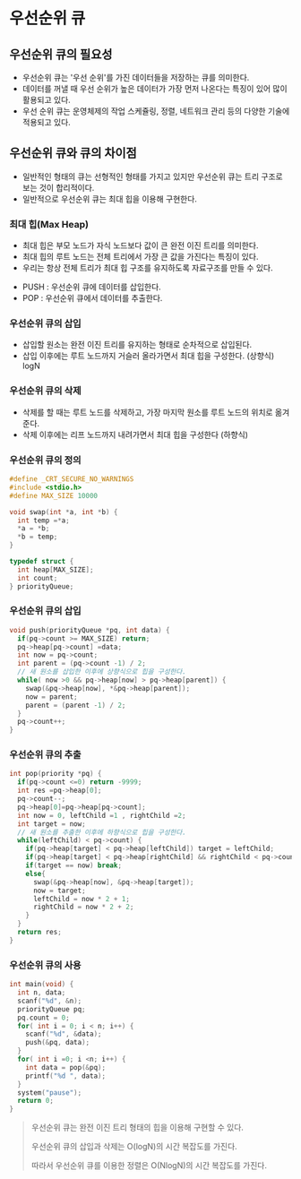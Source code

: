 # 우선순위 큐

## 우선순위 큐의 필요성

* 우선순위 큐는 '우선 순위'를 가진 데이터들을 저장하는 큐를 의미한다.
* 데이터를 꺼낼 때 우선 순위가 높은 데이터가 가장 먼저 나온다는 특징이 있어 많이 활용되고 있다.
* 우선 순위 큐는 운영체제의 작업 스케쥴링, 정렬, 네트워크 관리 등의 다양한 기술에 적용되고 있다.

## 우선순위 큐와 큐의 차이점

* 일반적인 형태의 큐는 선형적인 형태를 가지고 있지만 우선순위 큐는 트리 구조로 보는 것이 합리적이다.
* 일반적으로 우선순위 큐는 최대 힙을 이용해 구현한다.



### 최대 힙(Max Heap)

* 최대 힙은 부모 노드가 자식 노드보다 값이 큰 완전 이진 트리를 의미한다.
* 최대 힙의 루트 노드는 전체 트리에서 가장 큰 값을 가진다는 특징이 있다.
* 우리는 항상 전체 트리가 최대 힙 구조를 유지하도록 자료구조를 만들 수 있다.

- PUSH : 우선순위 큐에 데이터를 삽입한다.
- POP : 우선순위 큐에서 데이터를 추출한다.



### 우선순위 큐의 삽입

* 삽입할 원소는 완전 이진 트리를 유지하는 형태로 순차적으로 삽입된다.
* 삽입 이후에는 루트 노드까지 거슬러 올라가면서 최대 힙을 구성한다. (상향식) logN



### 우선순위 큐의 삭제

* 삭제를 할 때는 루트 노드를 삭제하고, 가장 마지막 원소를 루트 노드의 위치로 옮겨준다.
* 삭제 이후에는 리프 노드까지 내려가면서 최대 힙을 구성한다 (하향식)



### 우선순위 큐의 정의

```c
#define _CRT_SECURE_NO_WARNINGS
#include <stdio.h>
#define MAX_SIZE 10000

void swap(int *a, int *b) {
  int temp =*a;
  *a = *b;
  *b = temp;
}

typedef struct {
  int heap[MAX_SIZE];
  int count;
} priorityQueue;
```



### 우선순위 큐의 삽입

```c
void push(priorityQueue *pq, int data) {
  if(pq->count >= MAX_SIZE) return;
  pq->heap[pq->count] =data;
  int now = pq->count;
  int parent = (pq->count -1) / 2;
  // 새 원소를 삽입한 이후에 상향식으로 힙을 구성한다.
  while( now >0 && pq->heap[now] > pq->heap[parent]) {
    swap(&pq->heap[now], *&pq->heap[parent]);
    now = parent;
    parent = (parent -1) / 2; 
  }
  pq->count++;
}
```



### 우선순위 큐의 추출

```c
int pop(priority *pq) {
  if(pq->count <=0) return -9999;
  int res =pq->heap[0];
  pq->count--;
  pq->heap[0]=pq->heap[pq->count];
  int now = 0, leftChild =1 , rightChild =2;
  int target = now;
  // 새 원소를 추출한 이후에 하향식으로 힙을 구성한다.
  while(leftChild) < pq->count) {
    if(pq->heap[target] < pq->heap[leftChild]) target = leftChild;
    if(pq->heap[target] < pq->heap[rightChild] && rightChild < pq->count) target = rightChild; 
    if(target == now) break;
    else{
      swap(&pq->heap[now], &pq->heap[target]);
      now = target;
      leftChild = now * 2 + 1;
      rightChild = now * 2 + 2; 
    }
  }
  return res;
}
```

### 우선순위 큐의 사용

```c
int main(void) {
  int n, data;
  scanf("%d", &n);
  priorityQueue pq;
  pq.count = 0;
  for( int i = 0; i < n; i++) {
    scanf("%d", &data);
    push(&pq, data);
  }
  for( int i =0; i <n; i++) {
    int data = pop(&pq);
    printf("%d ", data);
  }
  system("pause");
  return 0;
}
```

> 우선순위 큐는 완전 이진 트리 형태의 힙을 이용해 구현할 수 있다.
>
> 우선순위 큐의 삽입과 삭제는 O(logN)의 시간 복잡도를 가진다.
>
> 따라서 우선순위 큐를 이용한 정렬은 O(NlogN)의 시간 복잡도를 가진다.

